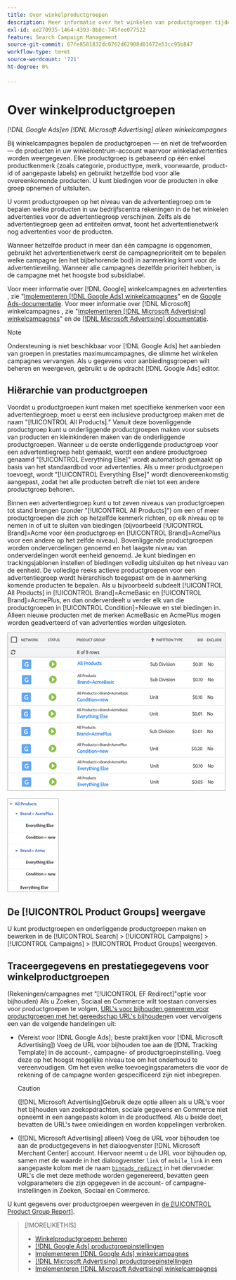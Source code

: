 ```yaml
---
title: Over winkelproductgroepen
description: Meer informatie over het winkelen van productgroepen tijdens winkelcampagnes.
exl-id: ae270935-1464-4393-8b8c-745fee077522
feature: Search Campaign Management
source-git-commit: 67fe8581832dc0762d62908d01672e53cc95b847
workflow-type: tm+mt
source-wordcount: '721'
ht-degree: 0%

---
```


# Over winkelproductgroepen

*[!DNL Google Ads]en [!DNL Microsoft Advertising] alleen winkelcampagnes*

Bij winkelcampagnes bepalen de productgroepen — en niet de trefwoorden — de producten in uw winkelcentrum-account waarvoor winkeladvertenties worden weergegeven. Elke productgroep is gebaseerd op één enkel productkenmerk (zoals categorie, producttype, merk, voorwaarde, product-id of aangepaste labels) en gebruikt hetzelfde bod voor alle overeenkomende producten. U kunt biedingen voor de producten in elke groep opnemen of uitsluiten.

U vormt productgroepen op het niveau van de advertentiegroep om te bepalen welke producten in uw bedrijfscentra rekeningen in de het winkelen advertenties voor de advertentiegroep verschijnen. Zelfs als de advertentiegroep geen ad entiteiten omvat, toont het advertentienetwerk nog advertenties voor de producten.

Wanneer hetzelfde product in meer dan één campagne is opgenomen, gebruikt het advertentienetwerk eerst de campagneprioriteit om te bepalen welke campagne (en het bijbehorende bod) in aanmerking komt voor de advertentieveiling. Wanneer alle campagnes dezelfde prioriteit hebben, is de campagne met het hoogste bod subsidiabel.

Voor meer informatie over [!DNL Google] winkelcampagnes en advertenties , zie &quot;[Implementeren [!DNL Google Ads] winkelcampagnes](/help/search-social-commerce/campaign-management/special-campaign-types/google-shopping-campaigns.md)&quot; en de [Google Ads-documentatie](https://support.google.com/google-ads/answer/3455481?visit_id=638205553638977410-2592024034&amp;rd=1). Voor meer informatie over [!DNL Microsoft] winkelcampagnes , zie &quot;[Implementeren [!DNL Microsoft Advertising] winkelcampagnes](/help/search-social-commerce/campaign-management/special-campaign-types/microsoft-shopping-campaigns.md)&quot; en de [[!DNL Microsoft Advertising] documentatie](https://help.bingads.microsoft.com/#apex/3/en/50903/1-500).

>[!NOTE]
>
>Ondersteuning is niet beschikbaar voor [!DNL Google Ads] het aanbieden van groepen in prestaties maximumcampagnes, die slimme het winkelen campagnes vervangen. Als u gegevens voor aanbiedingsgroepen wilt beheren en weergeven, gebruikt u de opdracht [!DNL Google Ads] editor.

## Hiërarchie van productgroepen

Voordat u productgroepen kunt maken met specifieke kenmerken voor een advertentiegroep, moet u eerst een inclusieve productgroep maken met de naam &quot;[!UICONTROL All Products].&quot; Vanuit deze bovenliggende productgroep kunt u onderliggende productgroepen maken voor subsets van producten en kleinkinderen maken van de onderliggende productgroepen. Wanneer u de eerste onderliggende productgroep voor een advertentiegroep hebt gemaakt, wordt een andere productgroep genaamd &quot;[!UICONTROL Everything Else]&quot; wordt automatisch gemaakt op basis van het standaardbod voor advertenties. Als u meer productgroepen toevoegt, wordt &quot;[!UICONTROL Everything Else]&quot; wordt dienovereenkomstig aangepast, zodat het alle producten betreft die niet tot een andere productgroep behoren.

Binnen een advertentiegroep kunt u tot zeven niveaus van productgroepen tot stand brengen (zonder &quot;[!UICONTROL All Products]&quot;) om een of meer productgroepen die zich op hetzelfde kenmerk richten, op elk niveau op te nemen in of uit te sluiten van biedingen (bijvoorbeeld [!UICONTROL Brand]=Acme voor één productgroep en [!UICONTROL Brand]=AcmePlus voor een andere op het zelfde niveau). Bovenliggende productgroepen worden onderverdelingen genoemd en het laagste niveau van onderverdelingen wordt eenheid genoemd. Je kunt biedingen en trackingsjablonen instellen of biedingen volledig uitsluiten op het niveau van de eenheid. De volledige reeks actieve productgroepen voor een advertentiegroep wordt hiërarchisch toegepast om de in aanmerking komende producten te bepalen. Als u bijvoorbeeld subdeelt [!UICONTROL All Products] in [!UICONTROL Brand]=AcmeBasic en [!UICONTROL Brand]=AcmePlus, en dan onderverdeelt u verder elk van die productgroepen in [!UICONTROL Condition]=Nieuwe en stel biedingen in. Alleen nieuwe producten met de merken AcmeBasic en AcmePlus mogen worden geadverteerd of van advertenties worden uitgesloten.

![Voorbeeld van een productgroepset](/help/search-social-commerce/assets/product-group-list.png "Voorbeeld van een productgroepset")

![Voorbeeld van hiërarchie van productgroepen](/help/search-social-commerce/assets/product-group-tree.png "Voorbeeld van hiërarchie van productgroepen")

## De [!UICONTROL Product Groups] weergave

U kunt productgroepen en onderliggende productgroepen maken en bewerken in de [!UICONTROL Search] > [!UICONTROL Campaigns] > [!UICONTROL Campaigns] > [!UICONTROL Product Groups] weergeven.

## Traceergegevens en prestatiegegevens voor winkelproductgroepen

(Rekeningen/campagnes met &quot;[!UICONTROL EF Redirect]&quot;optie voor bijhouden) Als u Zoeken, Sociaal en Commerce wilt toestaan conversies voor productgroepen te volgen, [URL&#39;s voor bijhouden genereren voor productgroepen met het gereedschap URL&#39;s bijhouden](/help/search-social-commerce/tools/click-tracking-url-generate.md)en voer vervolgens een van de volgende handelingen uit:

* (Vereist voor [!DNL Google Ads]; beste praktijken voor [!DNL Microsoft Advertising]) Voeg de URL voor bijhouden toe aan de [!DNL Tracking Template] in de account-, campagne- of productgroepinstelling. Voeg deze op het hoogst mogelijke niveau toe om het onderhoud te vereenvoudigen. Om het even welke toevoegingsparameters die voor de rekening of de campagne worden gespecificeerd zijn niet inbegrepen.

  >[!CAUTION]
  >
  >([!DNL Microsoft Advertising]Gebruik deze optie alleen als u URL&#39;s voor het bijhouden van zoekopdrachten, sociale gegevens en Commerce niet opneemt in een aangepaste kolom in de productfeed. Als u beide doet, bevatten de URL&#39;s twee omleidingen en worden koppelingen verbroken.

* ([!DNL Microsoft Advertising] alleen) Voeg de URL voor bijhouden toe aan de productgegevens in het dialoogvenster [!DNL Microsoft Merchant Center] account. Hiervoor neemt u de URL voor bijhouden op, samen met de waarde in het dialoogvenster `link` of `mobile_link` in een aangepaste kolom met de naam [`bingads_redirect`](https://help.ads.microsoft.com/#apex/3/en/51084/0) in het diervoeder. URL&#39;s die met deze methode worden gegenereerd, bevatten geen volgparameters die zijn opgegeven in de account- of campagne-instellingen in Zoeken, Sociaal en Commerce.

U kunt gegevens over productgroepen weergeven in [de [!UICONTROL Product Group Report]](/help/search-social-commerce/reports/management/basic-advanced/product-group-report.md).

>[!MORELIKETHIS]
>
>* [Winkelproductgroepen beheren](product-group-manage.md)
>* [[!DNL Google Ads] productgroepinstellingen](product-group-settings-google.md)
>* [Implementeren [!DNL Google Ads] winkelcampagnes](/help/search-social-commerce/campaign-management/special-campaign-types/google-shopping-campaigns.md)
>* [[!DNL Microsoft Advertising] productgroepinstellingen](product-group-settings-microsoft.md)
>* [Implementeren [!DNL Microsoft Advertising] winkelcampagnes](/help/search-social-commerce/campaign-management/special-campaign-types/microsoft-shopping-campaigns.md)
